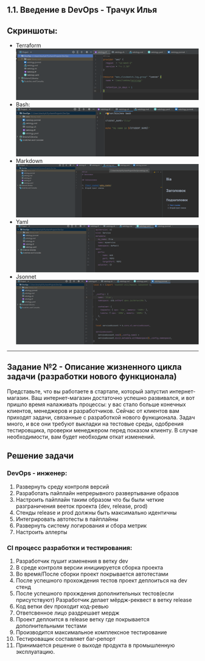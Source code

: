 ## 1.1. Введение в DevOps - Трачук Илья

## Скриншоты:
- Terraform
![Терраформ](img/tf.png)
- Bash:
![bahs](img/sh.png)
- Markdown
![markdown](img/md.png)
- Yaml
![Yaml](img/yml.png)
- Jsonnet
![Jsonnet](img/jsonnet.png)

---

## Задание №2 - Описание жизненного цикла задачи (разработки нового функционала)

Представьте, что вы работаете в стартапе, который запустил интернет-магазин. 
Ваш интернет-магазин достаточно успешно развивался, и вот пришло время налаживать 
процессы: у вас стало больше конечных клиентов, менеджеров и разработчиков.
Сейчас от клиентов вам приходят задачи, связанные с разработкой нового функционала.
Задач много, и все они требуют выкладки на тестовые среды, 
одобрения тестировщика, проверки менеджером перед показом клиенту. 
В случае необходимости, вам будет необходим откат изменений. 


## Решение задачи


### DevOps - инженер:
1) Развернуть среду контроля версий
2) Разработать пайплайн непрерывного развертывание образов
3) Настроить пайплайн таким образом что бы были четкие разграничения вееток проекта (dev, release, prod)
4) Стенды release и prod должны быть максимально идентичны
5) Интегрировать автотесты в пайплайны
6) Развернуть систему логирования и сбора метрик
7) Настроить аллерты

### CI процесс разработки и тестирования:
1) Разработчик пушит изменения в ветку dev
2) В среде контроля версии инициируется сборка проекта
3) Во время/После сборки проект покрывается автотестами
4) После успешного прохождения тестов проект деплоиться на dev стенд
5) После успешного прохждения дополнительных тестов(если присутствуют) Разработчик делает мёрдж-реквест в ветку release
6) Код ветки dev проходит код-ревью
7) Ответсвенное лицо раздрешает мердж 
8) Проект деплоится в release ветку где покрывается дополнительными тестами
9) Производится максимальное комплексное тестирование 
10) Тестироващик составляет баг-репорт
11) Принимается решение о выходе продукта в промышленную эксплуатацию.
